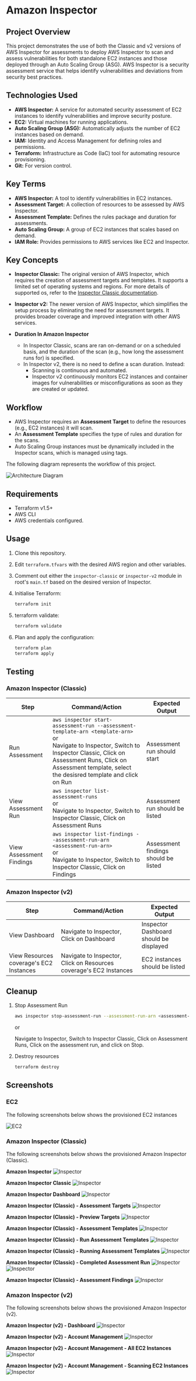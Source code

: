 # Amazon Inspector

## Project Overview

This project demonstrates the use of both the Classic and v2 versions of AWS Inspector for assessments to deploy AWS Inspector to scan and assess vulnerabilities for both standalone EC2 instances and those deployed through an Auto Scaling Group (ASG). AWS Inspector is a security assessment service that helps identify vulnerabilities and deviations from security best practices.

## Technologies Used

- **AWS Inspector:** A service for automated security assessment of EC2 instances to identify vulnerabilities and improve security posture.
- **EC2:** Virtual machines for running applications.
- **Auto Scaling Group (ASG):** Automatically adjusts the number of EC2 instances based on demand.
- **IAM:** Identity and Access Management for defining roles and permissions.
- **Terraform:** Infrastructure as Code (IaC) tool for automating resource provisioning.
- **Git:** For version control.

## Key Terms

- **AWS Inspector:** A tool to identify vulnerabilities in EC2 instances.
- **Assessment Target:** A collection of resources to be assessed by AWS Inspector.
- **Assessment Template:** Defines the rules package and duration for assessments.
- **Auto Scaling Group:** A group of EC2 instances that scales based on demand.
- **IAM Role:** Provides permissions to AWS services like EC2 and Inspector.

## Key Concepts

- **Inspector Classic:** The original version of AWS Inspector, which requires the creation of assessment targets and templates. It supports a limited set of operating systems and regions. For more details of supported os, refer to the [Inspector Classic documentation](https://docs.aws.amazon.com/inspector/v1/userguide/inspector_supported_os_regions.html).

- **Inspector v2:** The newer version of AWS Inspector, which simplifies the setup process by eliminating the need for assessment targets. It provides broader coverage and improved integration with other AWS services.

- **Duration In Amazon Inspector**
  - In Inspector Classic, scans are ran on-demand or on a scheduled basis, and the duration of the scan (e.g., how long the assessment runs for) is specified.
  - In Inspector v2, there is no need to define a scan duration. Instead:
    - Scanning is continuous and automated.
    - Inspector v2 continuously monitors EC2 instances and container images for vulnerabilities or misconfigurations as soon as they are created or updated.

## Workflow

- AWS Inspector requires an **Assessment Target** to define the resources (e.g., EC2 instances) it will scan.
- An **Assessment Template** specifies the type of rules and duration for the scans.
- Auto Scaling Group instances must be dynamically included in the Inspector scans, which is managed using tags.

The following diagram represents the workflow of this project.

![Architecture Diagram](images/architecture-diagram/architecture-diagram.png)

## Requirements

- Terraform v1.5+
- AWS CLI
- AWS credentials configured.

## Usage

1. Clone this repository.
2. Edit `terraform.tfvars` with the desired AWS region and other variables.
3. Comment out either the `inspector-classic` or `inspector-v2` module in root's `main.tf` based on the desired version of Inspector.
4. Initialise Terraform:

   ```bash
   terraform init
5. terraform validate:

    ```bash
    terraform validate
    ```

6. Plan and apply the configuration:

    ```bash
    terraform plan
    terraform apply
    ```

## Testing

### Amazon Inspector (Classic)

| Step          | Command/Action | Expected Output  |
| ------------- | -------------- | -----------------|
| Run Assessment    | `aws inspector start-assessment-run --assessment-template-arn <template-arn>` <br> or <br> Navigate to Inspector, Switch to Inspector Classic, Click on Assessment Runs, Click on Assessment template, select the desisred template and click on Run | Assessment run should start |
| View Assessment Run | `aws inspector list-assessment-runs` <br> or <br> Navigate to Inspector, Switch to Inspector Classic, Click on Assessment Runs | Assessment run should be listed |
| View Assessment Findings | `aws inspector list-findings --assessment-run-arn <assessment-run-arn>` <br> or <br> Navigate to Inspector, Switch to Inspector Classic, Click on Findings | Assessment findings should be listed |

### Amazon Inspector (v2)

| Step          | Command/Action | Expected Output  |
| ------------- | -------------- | -----------------|
| View Dashboard | Navigate to Inspector, Click on Dashboard | Inspector Dashboard should be displayed |
| View Resources coverage's EC2 Instances | Navigate to Inspector, Click on Resources coverage's EC2 Instances | EC2 instances should be listed |

## Cleanup

1. Stop Assessment Run

    ```bash
    aws inspector stop-assessment-run --assessment-run-arn <assessment-run-arn>
    ```

    or

    Navigate to Inspector, Switch to Inspector Classic, Click on Assessment Runs, Click on the assessment run, and click on Stop.

2. Destroy resources

    ```bash
    terraform destroy
    ```

## Screenshots

### EC2

The following screenshots below shows the provisioned EC2 instances

![EC2](images/ec2/ec2-01.png)

### Amazon Inspector (Classic)

The following screenshots below shows the provisioned Amazon Inspector (Classic).

**Amazon Inspector**
![Inspector](images/inspector-classic/inspector-01.png)

**Amazon Inspector Classic**
![Inspector](images/inspector-classic/inspector-02.png)

**Amazon Inspector Dashboard**
![Inspector](images/inspector-classic/inspector-03.png)

**Amazon Inspector (Classic) - Assessment Targets**
![Inspector](images/inspector-classic/inspector-04.png)

**Amazon Inspector (Classic) - Preview Targets**
![Inspector](images/inspector-classic/inspector-05.png)

**Amazon Inspector (Classic) - Assessment Templates**
![Inspector](images/inspector-classic/inspector-06.png)

**Amazon Inspector (Classic) - Run Assessment Templates**
![Inspector](images/inspector-classic/inspector-07.png)

**Amazon Inspector (Classic) - Running Assessment Templates**
![Inspector](images/inspector-classic/inspector-08.png)

**Amazon Inspector (Classic) - Completed Assessment Run**
![Inspector](images/inspector-classic/inspector-09.png)
![Inspector](images/inspector-classic/inspector-10.png)

**Amazon Inspector (Classic) - Assessment Findings**
![Inspector](images/inspector-classic/inspector-11.png)

### Amazon Inspector (v2)

The following screenshots below shows the provisioned Amazon Inspector (v2).

**Amazon Inspector (v2) - Dashboard**
![Inspector](images/inspector_v2/inspector-v2-01.png)

**Amazon Inspector (v2) - Account Management**
![Inspector](images/inspector_v2/inspector-v2-02.png)

**Amazon Inspector (v2) - Account Management - All EC2 Instances**
![Inspector](images/inspector_v2/inspector-v2-03.png)

**Amazon Inspector (v2) - Account Management - Scanning EC2 Instances**
![Inspector](images/inspector_v2/inspector-v2-04.png)
